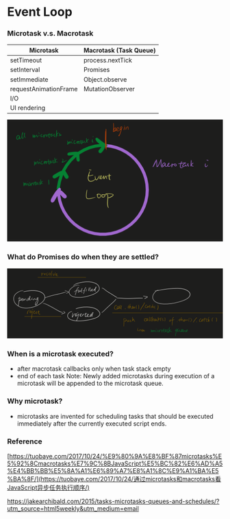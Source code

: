# Event Loop

### Microtask v.s. Macrotask



| Microtask | Macrotask (Task Queue) |
|----|----|
|setTimeout | process.nextTick|
|setInterval | Promises|
|setImmediate | Object.observe|
|requestAnimationFrame | MutationObserver|
|I/O | |
|UI rendering | |

<img src="./EventLoop.png" alt="EventLoop">

### What do Promises do when they are settled?

<img src="./PromisePushCallbacks.png" alt="PromisePushCallbacks">

### When is a microtask executed?
* after macrotask callbacks only when task stack empty
* end of each task
Note: Newly added microtasks during execution of a microtask will be appended to the microtask queue.

### Why microtask?
* microtasks are invented for scheduling tasks that should be executed immediately after the currently executed script ends.

### Reference

[https://tuobaye.com/2017/10/24/%E9%80%9A%E8%BF%87microtasks%E5%92%8Cmacrotasks%E7%9C%8BJavaScript%E5%BC%82%E6%AD%A5%E4%BB%BB%E5%8A%A1%E6%89%A7%E8%A1%8C%E9%A1%BA%E5%BA%8F/](https://tuobaye.com/2017/10/24/通过microtasks和macrotasks看JavaScript异步任务执行顺序/)

https://jakearchibald.com/2015/tasks-microtasks-queues-and-schedules/?utm_source=html5weekly&utm_medium=email